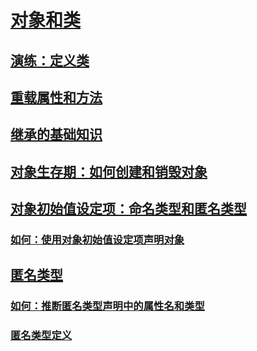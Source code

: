 # [对象和类](index.md)
## [演练：定义类](walkthrough-defining-classes.md)
## [重载属性和方法](overloaded-properties-and-methods.md)
## [继承的基础知识](inheritance-basics.md)
## [对象生存期：如何创建和销毁对象](object-lifetime-how-objects-are-created-and-destroyed.md)
## [对象初始值设定项：命名类型和匿名类型](object-initializers-named-and-anonymous-types.md)
### [如何：使用对象初始值设定项声明对象](how-to-declare-an-object-by-using-an-object-initializer.md)
## [匿名类型](anonymous-types.md)
### [如何：推断匿名类型声明中的属性名和类型](how-to-infer-property-names-and-types-in-anonymous-type-declarations.md)
### [匿名类型定义](anonymous-type-definition.md)